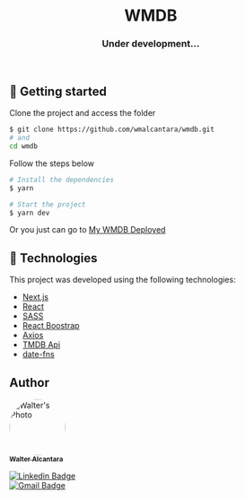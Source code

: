 <h1 align="center">
    WMDB
</h1>

<h3 align="center">
    Under development...
</h3>

</br>

## 🚀 Getting started

Clone the project and access the folder

```bash
$ git clone https://github.com/wmalcantara/wmdb.git
# and
cd wmdb
```

Follow the steps below
```bash
# Install the dependencies
$ yarn

# Start the project
$ yarn dev
```
Or you just can go to [My WMDB Deployed](https://walteralcantara-links.vercel.app)

## 🧪 Technologies

This project was developed using the following technologies:

- [Next.js](https://nextjs.org/)
- [React](https://reactjs.org)
- [SASS](https://sass-lang.com)
- [React Boostrap](https://react-bootstrap.github.io)
- [Axios](https://github.com/axios/axios)
- [TMDB Api](https://www.themoviedb.org)
- [date-fns](https://date-fns.org)


## Author

<a href="https://www.linkedin.com/in/walteralcantara">
    <img style="border-radius:50%;" src="https://avatars.githubusercontent.com/u/62845650?s=460&u=536d7505af5721e2227c1cce3fcce772a43107c0&v=4" width="100px;" alt="Walter's Photo"/>
    </br>
    <sub><b>Walter Alcantara</b></sub>
 </a>

[![Linkedin Badge](https://img.shields.io/badge/-Walter_Alcantara-blue?style=flat-square&logo=Linkedin&logoColor=white&link=https://www.linkedin.com/in/walteralcantara/)](https://www.linkedin.com/in/walteralcantara) </br>
[![Gmail Badge](https://img.shields.io/badge/-waltermalcantara@gmail.com-c14438?style=flat-square&logo=Gmail&logoColor=white&link=mailto:waltermalcantara@gmail.com)](mailto:waltermalcantara@gmail.com)

